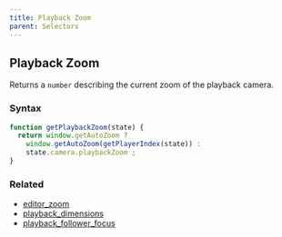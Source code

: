 ```yaml
---
title: Playback Zoom
parent: Selectors
---
```


## Playback Zoom

Returns a `number` describing the current zoom of the playback camera.

### Syntax

```js
function getPlaybackZoom(state) {
  return window.getAutoZoom ?
    window.getAutoZoom(getPlayerIndex(state)) :
    state.camera.playbackZoom ;
}
```

### Related

- [editor_zoom](./editor_zoom.md)
- [playback_dimensions](./playback_dimensions.md)
- [playback_follower_focus](./playback_follower_focus.md)
